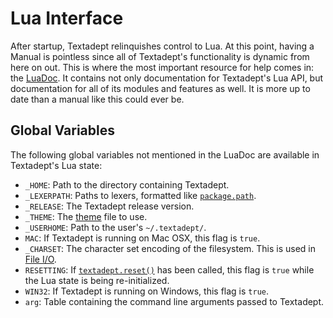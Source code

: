 # Lua Interface

After startup, Textadept relinquishes control to Lua. At this point, having a
Manual is pointless since all of Textadept's functionality is dynamic from here
on out. This is where the most important resource for help comes in: the
[LuaDoc][LuaDoc]. It contains not only documentation for Textadept's Lua API,
but documentation for all of its modules and features as well. It is more up to
date than a manual like this could ever be.

[LuaDoc]: ../index.html

## Global Variables

The following global variables not mentioned in the LuaDoc are available in
Textadept's Lua state:

* `_HOME`: Path to the directory containing Textadept.
* `_LEXERPATH`: Paths to lexers, formatted like [`package.path`][package_path].
* `_RELEASE`: The Textadept release version.
* `_THEME`: The [theme][theme] file to use.
* `_USERHOME`: Path to the user's `~/.textadept/`.
* `MAC`: If Textadept is running on Mac OSX, this flag is `true`.
* `_CHARSET`: The character set encoding of the filesystem. This is used in
  [File I/O][file_io].
* `RESETTING`: If [`textadept.reset()`][textadept_reset] has been called, this
  flag is `true` while the Lua state is being re-initialized.
* `WIN32`: If Textadept is running on Windows, this flag is `true`.
* `arg`: Table containing the command line arguments passed to Textadept.

[package_path]: http://www.lua.org/manual/5.1/manual.html#pdf-package.path
[theme]: 6_Startup.html
[file_io]: ../modules/io.html
[textadept_reset]: ../modules/textadept.html#reset
